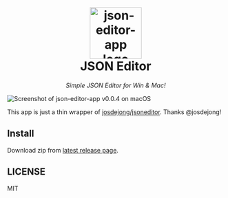 <div align="center">
    <h1>
        <img src="https://user-images.githubusercontent.com/1403842/73547507-70f89d00-4482-11ea-9559-545e5f82459a.png" alt="json-editor-app logo" width="120"/><br/>
        JSON Editor
    </h1>
    <i>Simple JSON Editor for Win & Mac!</i>
</div>

![Screenshot of json-editor-app v0.0.4 on macOS](https://user-images.githubusercontent.com/1403842/73547401-2ecf5b80-4482-11ea-8b03-753c1621c116.png)

This app is just a thin wrapper of [josdejong/jsoneditor](https://github.com/josdejong/jsoneditor).
Thanks @josdejong!

## Install

Download zip from [latest release page](https://github.com/fand/json-editor-exe/releases/latest).

## LICENSE

MIT
